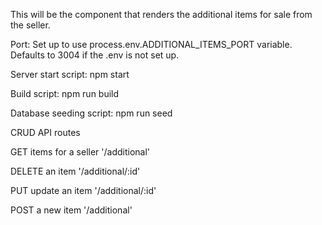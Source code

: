 This will be the component that renders the additional items for sale from the seller.

Port:  Set up to use process.env.ADDITIONAL_ITEMS_PORT variable.  Defaults to 3004 if the .env is not set up.

Server start script: npm start

Build script: npm run build

Database seeding script: npm run seed

CRUD API routes

GET items for a seller '/additional'

DELETE an item '/additional/:id'

PUT update an item '/additional/:id'

POST a new item '/additional'
